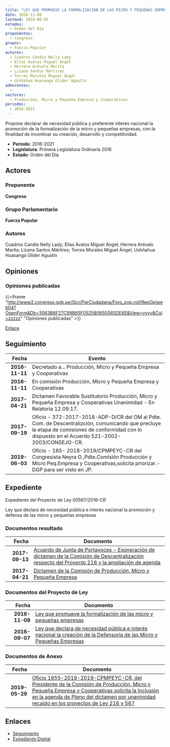 ```yaml
---
title: "LEY QUE PROMUEVE LA FORMALIZACIÓN DE LAS MICRO Y PEQUEÑAS EMPRESAS"
date: 2016-11-08
lastmod: 2019-06-03
estados: 
  - Orden del Día
proponentes: 
  - Congreso
grupos: 
  - Fuerza Popular
autores: 
  - Cuadros Candia Nelly Lady
  - Elías Ávalos Miguel Ángel
  - Herrera Arévalo Marita
  - Lizana Santos Mártires
  - Torres Morales Miguel Ángel
  - Ushñahua Huasanga Glider Agustín
adherentes: 
  - 
sectores: 
  - Producción, Micro y Pequeña Empresa y Cooperativas
periodos: 
  - 2016-2021
---
```


Propone declarar de necesidad pública y preferente interés nacional la promoción de la formalización de la micro y pequeñas empresas, con la finalidad de incentivar su creación, desarrollo y competitividad.

- **Periodo**: 2016-2021
- **Legislatura**: Primera Legislatura Ordinaria 2016
- **Estado**: Orden del Día

## Actores

### Proponente

**Congreso**

### Grupo Parlamentario

**Fuerza Popular**

### Autores

Cuadros Candia Nelly Lady; Elías Ávalos Miguel Ángel; Herrera Arévalo Marita; Lizana Santos Mártires; Torres Morales Miguel Ángel; Ushñahua Huasanga Glider Agustín


## Opiniones

### Opiniones publicadas

{{<iframe "http://www2.congreso.gob.pe/Sicr/ParCiudadana/Foro_pvp.nsf/RepOpiweb04?OpenForm&Db=3063B8F27C99B65F052580650065DE6E&View=yyyy&Col=zzzzz" "Opiniones publicadas" >}}

[Enlace](http://www2.congreso.gob.pe/Sicr/ParCiudadana/Foro_pvp.nsf/RepOpiweb04?OpenForm&Db=3063B8F27C99B65F052580650065DE6E&View=yyyy&Col=zzzzz)

## Seguimiento

| Fecha | Evento |
|------:|--------|
| **2016-11-11** | Decretado a... Producción, Micro y Pequeña Empresa y Cooperativas|
| **2016-11-11** | En comisión Producción, Micro y Pequeña Empresa y Cooperativas|
| **2017-04-21** | Dictamen Favorable Sustitutorio Producción, Micro y Pequeña Empresa y Cooperativas Unanimidad - En Relatoría 12.09.17.|
| **2017-09-19** | Oficio - 372-2017-2018-ADP-D/CR del OM al Pdte. Com. de Descentralizción, comunicando que precluye la etapa de comisiones de conformidad con lo dispuesto en el Acuerdo 521-2002-2003/CONSEJO-CR.|
| **2019-06-03** | Oficio - 165- 2018-2019/CPMPEYC-CR del Congresista Neyra O.,Pdte.Comisión Producción y Micro Peq.Empresa y Cooperativas,solicita priorizar.-DGP para ser visto en JP.|


## Expediente

Expediente del Proyecto de Ley 00567/2016-CR

Ley que declara de necesidad pública e interés nacional la promoción y defensa de las micro y pequeñas empresas


### Documentos resultado

| Fecha | Documento |
|------:|--------|
| **2017-09-13** | [Acuerdo de Junta de Portavoces - Exoneración de dictamen de la Comisión de Descentralización respecto del Proyecto 216 y la ampliación de agenda](http://www.leyes.congreso.gob.pe/Documentos/2016_2021/Acuerdos/Junta_Portavoces/AJP0021620170913.pdf) |
| **2017-04-21** | [Dictamen de la Comisión de Producción, Micro y Pequeña Empresa](http://www.leyes.congreso.gob.pe/Documentos/2016_2021/Dictamenes/Proyectos_de_Ley/00216DC18MAY20170421.pdf) |

### Documentos del Proyecto de Ley

| Fecha | Documento |
|------:|--------|
| **2016-11-08** | [Ley que promueve la formalización de las micro y pequeñas empresas](http://www.leyes.congreso.gob.pe/Documentos/2016_2021/Proyectos_de_Ley_y_de_Resoluciones_Legislativas/PL0056720161108..pdf) |
| **2016-09-07** | [Ley que declara de necesidad pública e interés nacional la creación de la Defensoría de las Micro y Pequeñas Empresas](http://www.leyes.congreso.gob.pe/Documentos/2016_2021/Proyectos_de_Ley_y_de_Resoluciones_Legislativas/PL0021620160907..PDF) |

### Documentos de Anexo

| Fecha | Documento |
|------:|--------|
| **2019-05-29** | [Oficio 1655-2018-2019-CPMPEYC-CR, del Presidente de la Comisión de Producción, Micro y Pequeña Empresa y Cooperativas solicita la Inclusión en la agenda de Pleno del dictamen por unanimidad recaído en los proyectos de Ley 216 y 567](http://www.leyes.congreso.gob.pe/Documentos/2016_2021/Oficios/Comisiones_Ordinarias/OFICIO-1655-2018-2019-CPMPEY-CR.pdf) |

## Enlaces 

- [Seguimiento](http://www2.congreso.gob.pe/Sicr/TraDocEstProc/CLProLey2016.nsf/f7fff46988ca05b1052578e100829cc7/d847174b3e98415d052580650064a405?OpenDocument)
- [Expediente Digital](http://www2.congreso.gob.pehttp://www2.congreso.gob.pe/Sicr/TraDocEstProc/CLProLey2016.nsf/f7fff46988ca05b1052578e100829cc7/d847174b3e98415d052580650064a405?OpenDocument&Click=05257FB7005EB655.eb71d0cf91d8294e05256cdf006b5706/$Body/0.1C6C)
